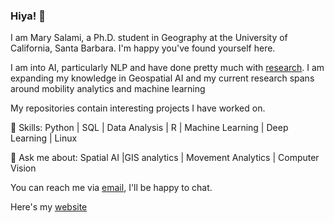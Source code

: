 ### Hiya! 👋

I am Mary Salami, a Ph.D. student in Geography at the University of California, Santa Barbara. I'm happy you've found yourself here.

I am into AI, particularly NLP and have done pretty much with [research](https://scholar.google.com/citations?hl=en&user=A5wFQmIAAAAJ). I am expanding my knowledge in Geospatial AI and my current research spans around mobility analytics and machine learning 

My repositories contain interesting projects I have worked on.

🌱 Skills: Python | SQL | Data Analysis | R | Machine Learning | Deep Learning | Linux

💬 Ask me about: Spatial AI |GIS analytics | Movement Analytics | Computer Vision 

You can reach me via [email](mailto:marysalami@ucsb.edu), I'll be happy to chat.

Here's my [website](https://salami-mary.github.io/)


